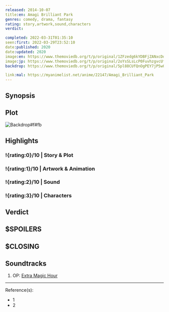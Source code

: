 ```yaml
---
released: 2014-10-07
title:en: Amagi Brilliant Park
genres: comedy, drama, fantasy
rating: story,artwork,sound,characters
verdict:

completed: 2022-03-31T01:35:10
seen:first: 2022-03-29T23:52:10
date:published: 2020
date:updated: 2020
image:en: https://www.themoviedb.org/t/p/original/1ZFzedg6kYDBFjZANxcDdERsN08.jpg
image:jp: https://www.themoviedb.org/t/p/original/2oYsSLsLcP0FuvhzgvcUfDx93N8.jpg
backdrop: https://www.themoviedb.org/t/p/original/5pl88CUfQnOgPEY7jP5wORX4Kc0.jpg

link:mal: https://myanimelist.net/anime/22147/Amagi_Brilliant_Park
---
```



## Synopsis

## Plot

![Backdrop#f#fb](https://www.themoviedb.org/t/p/original/lvBdVlkEqzq6rCu0VQo3UFpdvxP.jpg "Source: TMDB")

## Highlights

### !{rating:0}/10 | Story & Plot

### !{rating:1}/10 | Artwork & Animation

### !{rating:2}/10 | Sound

### !{rating:3}/10 | Characters

## Verdict

## $SPOILERS

## $CLOSING

## Soundtracks

1. OP: [Extra Magic Hour](https://www.youtube.com/watch?v=H8LZko3oZpo)

***
Reference(s):

- 1
- 2
